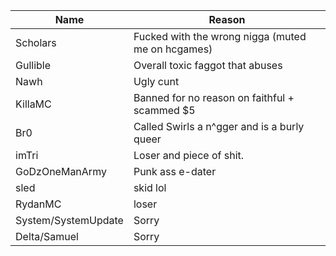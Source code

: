 |   Name   |                      Reason                       |
|----------|---------------------------------------------------|
| Scholars | Fucked with the wrong nigga (muted me on hcgames) |
| Gullible | Overall toxic faggot that abuses                  |
| Nawh     | Ugly cunt                                         |
| KillaMC  | Banned for no reason on faithful + scammed $5     |
| Br0      | Called Swirls a n^gger and is a burly queer    |
| imTri | Loser and piece of shit. |
| GoDzOneManArmy | Punk ass e-dater |
| sled | skid lol |
| RydanMC | loser |
| System/SystemUpdate | Sorry |
| Delta/Samuel | Sorry |
